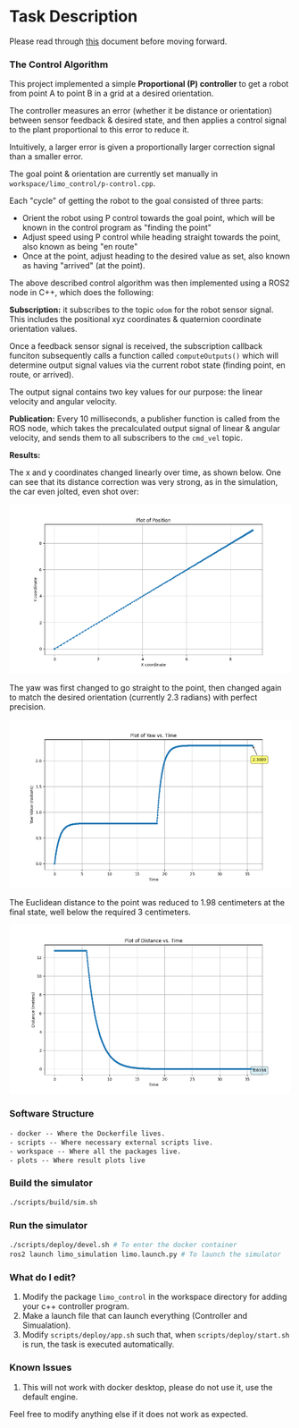 # Task Description

Please read through [this](https://www.overleaf.com/read/dmgrrcmpkbkq#211e69) document before moving forward.

### The Control Algorithm

This project implemented a simple **Proportional (P) controller** to get a robot from point A to point B in a grid at a desired orientation.

The controller measures an error (whether it be distance or orientation) between sensor feedback & desired state, and then applies a control signal to the plant proportional to this error to reduce it. 

Intuitively, a larger error is given a proportionally larger correction signal than a smaller error.

The goal point & orientation are currently set manually in `workspace/limo_control/p-control.cpp`.

Each "cycle" of getting the robot to the goal consisted of three parts:
- Orient the robot using P control towards the goal point, which will be known in the control program as "finding the point"
- Adjust speed using P control while heading straight towards the point, also known as being "en route"
- Once at the point, adjust heading to the desired value as set, also known as having "arrived" (at the point).

The above described control algorithm was then implemented using a ROS2 node in C++, which does the following:

**Subscription:** it subscribes to the topic `odom` for the robot sensor signal. This includes the positional xyz coordinates & quaternion coordinate orientation values.

Once a feedback sensor signal is received, the subscription callback funciton subsequently calls a function called `computeOutputs()` which will determine output signal values via the current robot state (finding point, en route, or arrived).

The output signal contains two key values for our purpose: the linear velocity and angular velocity.

**Publication:** Every 10 milliseconds, a publisher function is called from the ROS node, which takes the precalculated output signal of linear & angular velocity, and sends them to all subscribers to the `cmd_vel` topic.

**Results:**

The x and y coordinates changed linearly over time, as shown below. One can see that its distance correction was very strong, as in the simulation, the car even jolted, even shot over:

![](plots/plot-position.png)

The yaw was first changed to go straight to the point, then changed again to match the desired orientation (currently 2.3 radians) with perfect precision.

![](plots/plot-yaw.png)

The Euclidean distance to the point was reduced to 1.98 centimeters at the final state, well below the required 3 centimeters.

![](plots/plot-distance.png)

### Software Structure
```
- docker -- Where the Dockerfile lives.
- scripts -- Where necessary external scripts live.
- workspace -- Where all the packages live.
- plots -- Where result plots live
```

### Build the simulator

```bash
./scripts/build/sim.sh
```

### Run the simulator

```bash
./scripts/deploy/devel.sh # To enter the docker container
ros2 launch limo_simulation limo.launch.py # To launch the simulator
```

### What do I edit?

1. Modify the package `limo_control` in the workspace directory for adding your c++ controller program.
2. Make a launch file that can launch everything (Controller and Simualation).
3. Modify `scripts/deploy/app.sh` such that, when `scripts/deploy/start.sh` is run, the task is executed automatically.

### Known Issues

1. This will not work with docker desktop, please do not use it, use the default engine.

Feel free to modify anything else if it does not work as expected.